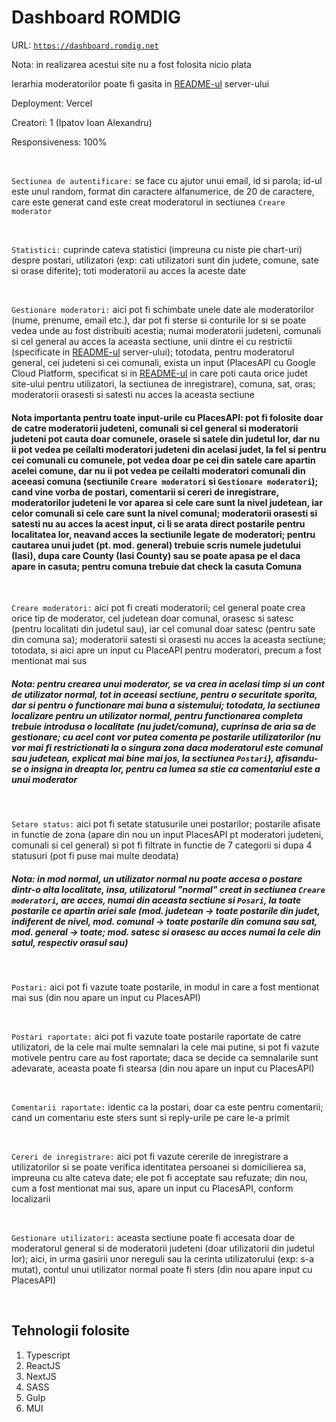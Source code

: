 # Dashboard ROMDIG

URL: [`https://dashboard.romdig.net`](https://dashboard.romdig.net)

Nota: in realizarea acestui site nu a fost folosita nicio plata

Ierarhia moderatorilor poate fi gasita in [README-ul](https://github.com/iialexandru/ROMDIG---BE/blob/master/README.md) server-ului

Deployment: Vercel

Creatori: 1 (Ipatov Ioan Alexandru)

Responsiveness: 100%

&nbsp;
&nbsp;

`Sectiunea de autentificare:` se face cu ajutor unui email, id si parola; id-ul este unul random, format din caractere alfanumerice, de 20 de caractere, care este generat cand este creat moderatorul in sectiunea `Creare moderator`

&nbsp;
&nbsp;

`Statistici:` cuprinde cateva statistici (impreuna cu niste pie chart-uri) despre postari, utilizatori (exp: cati utilizatori sunt din judete, comune, sate si orase diferite); toti moderatorii au acces la aceste date


&nbsp;
&nbsp;

`Gestionare moderatori:` aici pot fi schimbate unele date ale moderatorilor (nume, prenume, email etc.), dar pot fi sterse si conturile lor si se poate vedea unde au fost distribuiti acestia; numai moderatorii judeteni, comunali si cel general au acces la aceasta sectiune, unii dintre ei cu restrictii (specificate in [README-ul](https://github.com/iialexandru/ROMDIG---BE/tree/master#readme) server-ului); totodata, pentru moderatorul general, cei judeteni si cei comunali, exista un input (PlacesAPI cu Google Cloud Platform, specificat si in [README-ul](https://github.com/iialexandru/ROMDIG---FE#readme) in care poti cauta orice judet site-ului pentru utilizatori, la sectiunea de inregistrare), comuna, sat, oras; moderatorii orasesti si satesti nu acces la aceasta sectiune

#### Nota importanta pentru toate input-urile cu PlacesAPI: pot fi folosite doar de catre moderatorii judeteni, comunali si cel general si moderatorii judeteni pot cauta doar comunele, orasele si satele din judetul lor, dar nu ii pot vedea pe ceilalti moderatori judeteni din acelasi judet, la fel si pentru cei comunali cu comunele, pot vedea doar pe cei din satele care apartin acelei comune, dar nu ii pot vedea pe ceilalti moderatori comunali din aceeasi comuna (sectiunile `Creare moderatori` si `Gestionare moderatori`); cand vine vorba de postari, comentarii si cereri de inregistrare, moderatorilor judeteni le vor aparea si cele care sunt la nivel judetean, iar celor comunali si cele care sunt la nivel comunal; moderatorii orasesti si satesti nu au acces la acest input, ci li se arata direct postarile pentru localitatea lor, neavand acces la sectiunile legate de moderatori; pentru cautarea unui judet (pt. mod. general) trebuie scris numele judetului (Iasi), dupa care County (Iasi County) sau se poate apasa pe el daca apare in casuta; pentru comuna trebuie dat check la casuta Comuna

&nbsp;
&nbsp;

`Creare moderatori:` aici pot fi creati moderatorii; cel general poate crea orice tip de moderator, cel judetean doar comunal, orasesc si satesc (pentru localitati din judetul sau), iar cel comunal doar satesc (pentru sate din comuna sa); moderatorii satesti si orasesti nu acces la aceasta sectiune; totodata, si aici apre un input cu PlaceAPI pentru moderatori, precum a fost mentionat mai sus

##### Nota: pentru crearea unui moderator, se va crea in acelasi timp si un cont de utilizator normal, tot in aceeasi sectiune, pentru o securitate sporita, dar si pentru o functionare mai buna a sistemului; totodata, la sectiunea localizare pentru un utilizator normal, pentru functionarea completa trebuie introdusa o localitate (nu judet/comuna), cuprinsa de aria sa de gestionare; cu acel cont vor putea comenta pe postarile utilizatorilor (nu vor mai fi restrictionati la o singura zona daca moderatorul este comunal sau judetean, explicat mai bine mai jos, la sectiunea `Postari`), afisandu-se o insigna in dreapta lor, pentru ca lumea sa stie ca comentariul este a unui moderator

&nbsp;
&nbsp;

`Setare status:` aici pot fi setate statusurile unei postarilor; postarile afisate in functie de zona (apare din nou un input PlacesAPI pt moderatori judeteni, comunali si cel general) si pot fi filtrate in functie de 7 categorii si dupa 4 statusuri (pot fi puse mai multe deodata)

##### Nota: in mod normal, un utilizator normal nu poate accesa o postare dintr-o alta localitate, insa, utilizatorul "normal" creat in sectiunea `Creare moderatori`, are acces, numai din aceasta sectiune si `Posari`, la toate postarile ce apartin ariei sale (mod. judetean -> toate postarile din judet, indiferent de nivel, mod. comunal -> toate postarile din comuna sau sat, mod. general -> toate; mod. satesc si orasesc au acces numai la cele din satul, respectiv orasul sau)

&nbsp;
&nbsp;

`Postari:` aici pot fi vazute toate postarile, in modul in care a fost mentionat mai sus (din nou apare un input cu PlacesAPI)

&nbsp;
&nbsp;

`Postari raportate:` aici pot fi vazute toate postarile raportate de catre utilizatori, de la cele mai multe semnalari la cele mai putine, si pot fi vazute motivele pentru care au fost raportate; daca se decide ca semnalarile sunt adevarate, aceasta poate fi stearsa (din nou apare un input cu PlacesAPI)

&nbsp;
&nbsp;

`Comentarii raportate:` identic ca la postari, doar ca este pentru comentarii; cand un comentariu este sters sunt si reply-urile pe care le-a primit

&nbsp;
&nbsp;

`Cereri de inregistrare:` aici pot fi vazute cererile de inregistrare a utilizatorilor si se poate verifica identitatea persoanei si domicilierea sa, impreuna cu alte cateva date; ele pot fi acceptate sau refuzate; din nou, cum a fost mentionat mai sus, apare un input cu PlacesAPI, conform localizarii

&nbsp;
&nbsp;

`Gestionare utilizatori:` aceasta sectiune poate fi accesata doar de moderatorul general si de moderatorii judeteni (doar utilizatorii din judetul lor); aici, in urma gasirii unor nereguli sau la cerinta utilizatorului (exp: s-a mutat), contul unui utilizator normal poate fi sters (din nou apare input cu PlacesAPI)

&nbsp;
&nbsp;

## Tehnologii folosite
1. Typescript
2. ReactJS
3. NextJS
4. SASS
5. Gulp
6. MUI